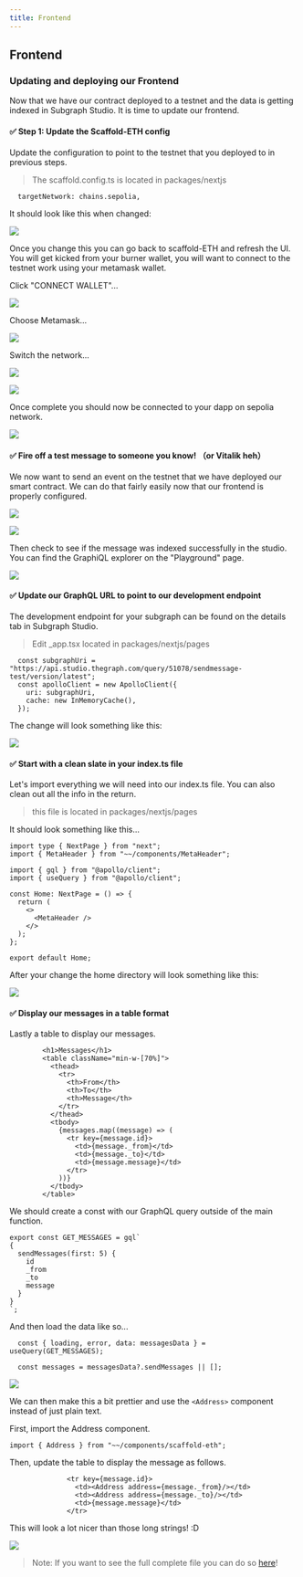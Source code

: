 ```yaml
---
title: Frontend
---
```

## Frontend

### Updating and deploying our Frontend

Now that we have our contract deployed to a testnet and the data is getting indexed in Subgraph Studio. It is time to update our frontend.

#### ✅ Step 1: Update the Scaffold-ETH config

Update the configuration to point to the testnet that you deployed to in previous steps.

> The scaffold.config.ts is located in packages/nextjs

```
  targetNetwork: chains.sepolia,
```

It should look like this when changed:

![](/images/TheGraph-ScaffoldEth2/section-2/2_6_1.png)

Once you change this you can go back to scaffold-ETH and refresh the UI. You will get kicked from your burner wallet, you will want to connect to the testnet work using your metamask wallet.

Click "CONNECT WALLET"...

![](/images/TheGraph-ScaffoldEth2/section-2/2_6_2.png)

Choose Metamask...

![](/images/TheGraph-ScaffoldEth2/section-2/2_6_3.png)

Switch the network...

![](/images/TheGraph-ScaffoldEth2/section-2/2_6_4.png)

![](/images/TheGraph-ScaffoldEth2/section-2/2_6_5.png)

Once complete you should now be connected to your dapp on sepolia network.

![](/images/TheGraph-ScaffoldEth2/section-2/2_6_6.png)

#### ✅ Fire off a test message to someone you know! （or Vitalik heh）

We now want to send an event on the testnet that we have deployed our smart contract. We can do that fairly easily now that our frontend is properly configured.

![](/images/TheGraph-ScaffoldEth2/section-2/2_6_7.png)

![](/images/TheGraph-ScaffoldEth2/section-2/2_6_8.png)

Then check to see if the message was indexed successfully in the studio. You can find the GraphiQL explorer on the "Playground" page.

![](/images/TheGraph-ScaffoldEth2/section-2/2_6_9.png)

#### ✅ Update our GraphQL URL to point to our development endpoint

The development endpoint for your subgraph can be found on the details tab in Subgraph Studio.

> Edit \_app.tsx located in packages/nextjs/pages

```
  const subgraphUri = "https://api.studio.thegraph.com/query/51078/sendmessage-test/version/latest";
  const apolloClient = new ApolloClient({
    uri: subgraphUri,
    cache: new InMemoryCache(),
  });
```

The change will look something like this:

![](/images/TheGraph-ScaffoldEth2/section-2/2_6_10.png)

#### ✅ Start with a clean slate in your index.ts file

Let's import everything we will need into our index.ts file. You can also clean out all the info in the return.

> this file is located in packages/nextjs/pages

It should look something like this...

```
import type { NextPage } from "next";
import { MetaHeader } from "~~/components/MetaHeader";

import { gql } from "@apollo/client";
import { useQuery } from "@apollo/client";

const Home: NextPage = () => {
  return (
    <>
      <MetaHeader />
    </>
  );
};

export default Home;
```

After your change the home directory will look something like this:

![](/images/TheGraph-ScaffoldEth2/section-2/2_6_11.png)

#### ✅ Display our messages in a table format

Lastly a table to display our messages.

```
        <h1>Messages</h1>
        <table className="min-w-[70%]">
          <thead>
            <tr>
              <th>From</th>
              <th>To</th>
              <th>Message</th>
            </tr>
          </thead>
          <tbody>
            {messages.map((message) => (
              <tr key={message.id}>
                <td>{message._from}</td>
                <td>{message._to}</td>
                <td>{message.message}</td>
              </tr>
            ))}
          </tbody>
        </table>
```

We should create a const with our GraphQL query outside of the main function.

```
export const GET_MESSAGES = gql`
{
  sendMessages(first: 5) {
    id
    _from
    _to
    message
  }
}
`;
```

And then load the data like so...

```
  const { loading, error, data: messagesData } = useQuery(GET_MESSAGES);

  const messages = messagesData?.sendMessages || [];
```

![](/images/TheGraph-ScaffoldEth2/section-2/2_6_13.png)

We can then make this a bit prettier and use the `<Address>` component instead of just plain text.

First, import the Address component.

```
import { Address } from "~~/components/scaffold-eth";
```

Then, update the table to display the message as follows.

```
              <tr key={message.id}>
                <td><Address address={message._from}/></td>
                <td><Address address={message._to}/></td>
                <td>{message.message}</td>
              </tr>
```

This will look a lot nicer than those long strings! :D

![](/images/TheGraph-ScaffoldEth2/section-2/2_6_14.png)

> Note: If you want to see the full complete file you can do so [here](https://gist.github.com/kmjones1979/26ef9633b61b17f237e88eb41bb688de)!

